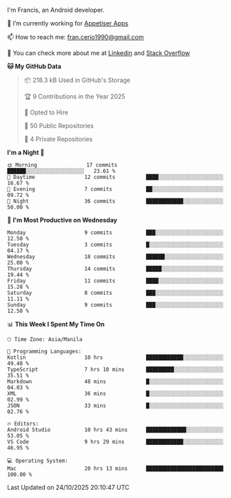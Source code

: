
I'm Francis, an Android developer.

🔭 I’m currently working for [Appetiser Apps](http://appetiser.com.au)

📫 How to reach me: fran.cerio1990@gmail.com

👀 You can check more about me at [Linkedin](https://www.linkedin.com/in/francerio/) and [Stack Overflow](https://stackoverflow.com/users/1614267/fran-ceriu)



<!--START_SECTION:waka-->
**🐱 My GitHub Data** 

> 📦 218.3 kB Used in GitHub's Storage 
 > 
> 🏆 9 Contributions in the Year 2025
 > 
> 💼 Opted to Hire
 > 
> 📜 50 Public Repositories 
 > 
> 🔑 4 Private Repositories 
 > 
**I'm a Night 🦉** 

```text
🌞 Morning                17 commits          ██████░░░░░░░░░░░░░░░░░░░   23.61 % 
🌆 Daytime                12 commits          ████░░░░░░░░░░░░░░░░░░░░░   16.67 % 
🌃 Evening                7 commits           ██░░░░░░░░░░░░░░░░░░░░░░░   09.72 % 
🌙 Night                  36 commits          ████████████░░░░░░░░░░░░░   50.00 % 
```
📅 **I'm Most Productive on Wednesday** 

```text
Monday                   9 commits           ███░░░░░░░░░░░░░░░░░░░░░░   12.50 % 
Tuesday                  3 commits           █░░░░░░░░░░░░░░░░░░░░░░░░   04.17 % 
Wednesday                18 commits          ██████░░░░░░░░░░░░░░░░░░░   25.00 % 
Thursday                 14 commits          █████░░░░░░░░░░░░░░░░░░░░   19.44 % 
Friday                   11 commits          ████░░░░░░░░░░░░░░░░░░░░░   15.28 % 
Saturday                 8 commits           ███░░░░░░░░░░░░░░░░░░░░░░   11.11 % 
Sunday                   9 commits           ███░░░░░░░░░░░░░░░░░░░░░░   12.50 % 
```


📊 **This Week I Spent My Time On** 

```text
🕑︎ Time Zone: Asia/Manila

💬 Programming Languages: 
Kotlin                   10 hrs              ████████████░░░░░░░░░░░░░   49.48 % 
TypeScript               7 hrs 10 mins       █████████░░░░░░░░░░░░░░░░   35.51 % 
Markdown                 48 mins             █░░░░░░░░░░░░░░░░░░░░░░░░   04.03 % 
XML                      36 mins             █░░░░░░░░░░░░░░░░░░░░░░░░   02.99 % 
JSON                     33 mins             █░░░░░░░░░░░░░░░░░░░░░░░░   02.76 % 

🔥 Editors: 
Android Studio           10 hrs 43 mins      █████████████░░░░░░░░░░░░   53.05 % 
VS Code                  9 hrs 29 mins       ████████████░░░░░░░░░░░░░   46.95 % 

💻 Operating System: 
Mac                      20 hrs 13 mins      █████████████████████████   100.00 % 
```


 Last Updated on 24/10/2025 20:10:47 UTC
<!--END_SECTION:waka-->
